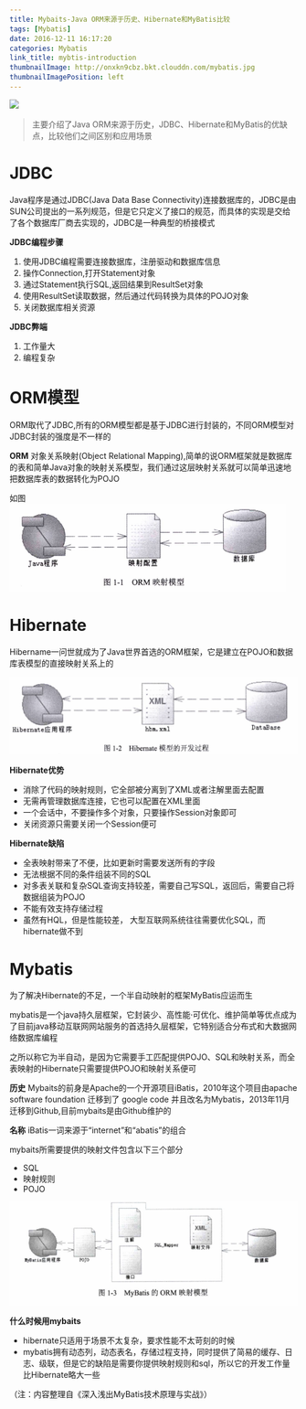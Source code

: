 ```yaml
---
title: Mybaits-Java ORM来源于历史、Hibernate和MyBatis比较
tags: [Mybatis]
date: 2016-12-11 16:17:20
categories: Mybatis
link_title: mybtis-introduction
thumbnailImage: http://onxkn9cbz.bkt.clouddn.com/mybatis.jpg
thumbnailImagePosition: left
---
```

<!-- toc -->
<!-- more -->
![](http://onxkn9cbz.bkt.clouddn.com/mybatis.jpg)
> 主要介绍了Java ORM来源于历史，JDBC、Hibernate和MyBatis的优缺点，比较他们之间区别和应用场景

# JDBC
Java程序是通过JDBC(Java Data Base Connectivity)连接数据库的，JDBC是由SUN公司提出的一系列规范，但是它只定义了接口的规范，而具体的实现是交给了各个数据库厂商去实现的，JDBC是一种典型的桥接模式

**JDBC编程步骤**
1. 使用JDBC编程需要连接数据库，注册驱动和数据库信息
2. 操作Connection,打开Statement对象
3. 通过Statement执行SQL,返回结果到ResultSet对象
4. 使用ResultSet读取数据，然后通过代码转换为具体的POJO对象
5. 关闭数据库相关资源


**JDBC弊端**
1. 工作量大
2. 编程复杂

# ORM模型
ORM取代了JDBC,所有的ORM模型都是基于JDBC进行封装的，不同ORM模型对JDBC封装的强度是不一样的

**ORM**
对象关系映射(Object Relational Mapping),简单的说ORM框架就是数据库的表和简单Java对象的映射关系模型，我们通过这层映射关系就可以简单迅速地把数据库表的数据转化为POJO

如图
![](mybtis-introduction/01.png)

# Hibernate
Hibername一问世就成为了Java世界首选的ORM框架，它是建立在POJO和数据库表模型的直接映射关系上的

![](mybtis-introduction/02.png)

**Hibernate优势**
- 消除了代码的映射规则，它全部被分离到了XML或者注解里面去配置
- 无需再管理数据库连接，它也可以配置在XML里面
- 一个会话中，不要操作多个对象，只要操作Session对象即可
- 关闭资源只需要关闭一个Session便可

**Hibernate缺陷**
- 全表映射带来了不便，比如更新时需要发送所有的字段
- 无法根据不同的条件组装不同的SQL
- 对多表关联和复杂SQL查询支持较差，需要自己写SQL，返回后，需要自己将数据组装为POJO
- 不能有效支持存储过程
- 虽然有HQL，但是性能较差， 大型互联网系统往往需要优化SQL，而hibernate做不到

# Mybatis
为了解决Hibernate的不足，一个半自动映射的框架MyBatis应运而生

mybatis是一个java持久层框架，它封装少、高性能·可优化、维护简单等优点成为了目前java移动互联网网站服务的首选持久层框架，它特别适合分布式和大数据网络数据库编程

之所以称它为半自动，是因为它需要手工匹配提供POJO、SQL和映射关系，而全表映射的Hibernate只需要提供POJO和映射关系便可

**历史**
Mybaits的前身是Apache的一个开源项目iBatis，2010年这个项目由apache software foundation 迁移到了 google code 并且改名为Mybatis，2013年11月迁移到Github,目前mybaits是由Github维护的

**名称**
iBatis一词来源于“internet”和“abatis”的组合

mybaits所需要提供的映射文件包含以下三个部分
- SQL
- 映射规则
- POJO

![](mybtis-introduction/03.png)

**什么时候用mybaits**
- hibernate只适用于场景不太复杂，要求性能不太苛刻的时候
- mybatis拥有动态列，动态表名，存储过程支持，同时提供了简易的缓存、日志、级联，但是它的缺陷是需要你提供映射规则和sql，所以它的开发工作量比Hibernate略大一些

（注：内容整理自《深入浅出MyBatis技术原理与实战》）


